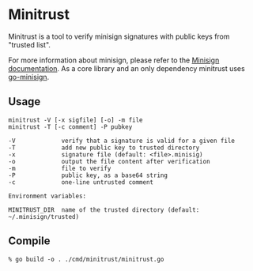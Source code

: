 # Minitrust

Minitrust is a tool to verify minisign signatures with public keys from
"trusted list".

For more information about minisign, please refer to the [Minisign
documentation][minisign-docs]. As a core library and an only dependency
minitrust uses [go-minisign][go-minisign].

[minisign-docs]: https://jedisct1.github.io/minisign/
[go-minisign]: https://github.com/jedisct1/go-minisign/

## Usage

	minitrust -V [-x sigfile] [-o] -m file
	minitrust -T [-c comment] -P pubkey

	-V             verify that a signature is valid for a given file
	-T             add new public key to trusted directory
	-x             signature file (default: <file>.minisig)
	-o             output the file content after verification
	-m             file to verify
	-P             public key, as a base64 string
	-c             one-line untrusted comment

	Environment variables:

	MINITRUST_DIR  name of the trusted directory (default: ~/.minisign/trusted)

## Compile

	% go build -o . ./cmd/minitrust/minitrust.go
